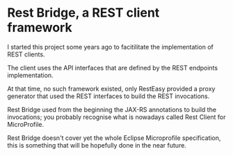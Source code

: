 # Rest Bridge, a REST client framework

I started this project some years ago to facitilitate the implementation of REST clients.

The client uses the API interfaces that are defined by the REST endpoints implementation.

At that time, no such framework existed, only RestEasy provided a proxy generator that used the REST interfaces to build the REST invocations.

Rest Bridge used from the beginning the JAX-RS annotations to build the invocations; you probably recognise what is nowadays called Rest Client for MicroProfile.

Rest Bridge doesn't cover yet the whole Eclipse Microprofile specification, this is something that will be hopefully done in the near future.

